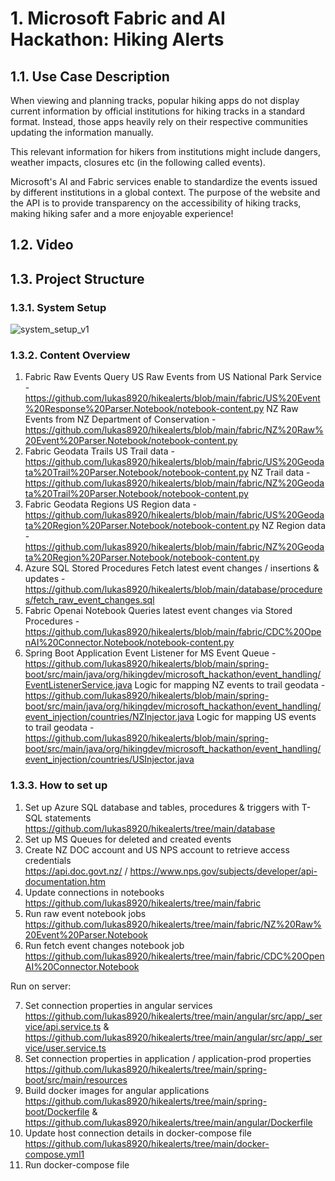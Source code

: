 # 1. Microsoft Fabric and AI Hackathon: Hiking Alerts

## 1.1. Use Case Description
When viewing and planning tracks, popular hiking apps do not display current information by official institutions for hiking tracks in a standard format. Instead, those apps heavily rely on their respective communities updating the information manually.

This relevant information for hikers from institutions might include dangers, weather impacts, closures etc (in the following called events).

Microsoft's AI and Fabric services enable to standardize the events issued by different institutions in a global context. The purpose of the website and the API is to provide transparency on the accessibility of hiking tracks, making hiking safer and a more enjoyable experience!

## 1.2. Video


## 1.3. Project Structure
### 1.3.1. System Setup
![system_setup_v1](https://github.com/user-attachments/assets/19f04a08-e16e-459c-b6bb-ca6f2edfe8b6)

### 1.3.2. Content Overview

1) Fabric Raw Events Query
   US Raw Events from US National Park Service - https://github.com/lukas8920/hikealerts/blob/main/fabric/US%20Event%20Response%20Parser.Notebook/notebook-content.py
   NZ Raw Events from NZ Department of Conservation - https://github.com/lukas8920/hikealerts/blob/main/fabric/NZ%20Raw%20Event%20Parser.Notebook/notebook-content.py
2) Fabric Geodata Trails
   US Trail data - https://github.com/lukas8920/hikealerts/blob/main/fabric/US%20Geodata%20Trail%20Parser.Notebook/notebook-content.py
   NZ Trail data - https://github.com/lukas8920/hikealerts/blob/main/fabric/NZ%20Geodata%20Trail%20Parser.Notebook/notebook-content.py
4) Fabric Geodata Regions
   US Region data - https://github.com/lukas8920/hikealerts/blob/main/fabric/US%20Geodata%20Region%20Parser.Notebook/notebook-content.py
   NZ Region data - https://github.com/lukas8920/hikealerts/blob/main/fabric/NZ%20Geodata%20Region%20Parser.Notebook/notebook-content.py
5) Azure SQL Stored Procedures
   Fetch latest event changes / insertions & updates - https://github.com/lukas8920/hikealerts/blob/main/database/procedures/fetch_raw_event_changes.sql
7) Fabric Openai Notebook 
   Queries latest event changes via Stored Procedures - https://github.com/lukas8920/hikealerts/blob/main/fabric/CDC%20OpenAI%20Connector.Notebook/notebook-content.py
8) Spring Boot Application
   Event Listener for MS Event Queue - https://github.com/lukas8920/hikealerts/blob/main/spring-boot/src/main/java/org/hikingdev/microsoft_hackathon/event_handling/EventListenerService.java
   Logic for mapping NZ events to trail geodata - https://github.com/lukas8920/hikealerts/blob/main/spring-boot/src/main/java/org/hikingdev/microsoft_hackathon/event_handling/event_injection/countries/NZInjector.java
   Logic for mapping US events to trail geodata - https://github.com/lukas8920/hikealerts/blob/main/spring-boot/src/main/java/org/hikingdev/microsoft_hackathon/event_handling/event_injection/countries/USInjector.java

### 1.3.3. How to set up
1) Set up Azure SQL database and tables, procedures & triggers with T-SQL statements<br>
   https://github.com/lukas8920/hikealerts/tree/main/database
2) Set up MS Queues for deleted and created events
3) Create NZ DOC account and US NPS account to retrieve access credentials<br>
   https://api.doc.govt.nz/ / https://www.nps.gov/subjects/developer/api-documentation.htm
4) Update connections in notebooks<br> 
   https://github.com/lukas8920/hikealerts/tree/main/fabric
5) Run raw event notebook jobs<br> 
   https://github.com/lukas8920/hikealerts/tree/main/fabric/NZ%20Raw%20Event%20Parser.Notebook
6) Run fetch event changes notebook job<br> 
   https://github.com/lukas8920/hikealerts/tree/main/fabric/CDC%20OpenAI%20Connector.Notebook

Run on server:

7) Set connection properties in angular services<br> 
   https://github.com/lukas8920/hikealerts/tree/main/angular/src/app/_service/api.service.ts & https://github.com/lukas8920/hikealerts/tree/main/angular/src/app/_service/user.service.ts
8) Set connection properties in application / application-prod properties<br> 
   https://github.com/lukas8920/hikealerts/tree/main/spring-boot/src/main/resources
9) Build docker images for angular applications<br> 
   https://github.com/lukas8920/hikealerts/tree/main/spring-boot/Dockerfile & https://github.com/lukas8920/hikealerts/tree/main/angular/Dockerfile
10) Update host connection details in docker-compose file<br>
    https://github.com/lukas8920/hikealerts/tree/main/docker-compose.yml1
11) Run docker-compose file
